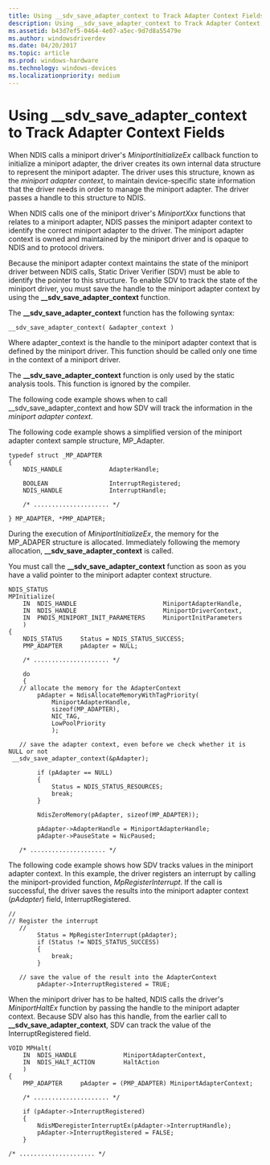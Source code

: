 ```yaml
---
title: Using __sdv_save_adapter_context to Track Adapter Context Fields
description: Using __sdv_save_adapter_context to Track Adapter Context Fields
ms.assetid: b43d7ef5-0464-4e07-a5ec-9d7d8a55479e
ms.author: windowsdriverdev
ms.date: 04/20/2017
ms.topic: article
ms.prod: windows-hardware
ms.technology: windows-devices
ms.localizationpriority: medium
---
```


# Using \_\_sdv\_save\_adapter\_context to Track Adapter Context Fields


When NDIS calls a miniport driver's *MiniportInitializeEx* callback function to initialize a miniport adapter, the driver creates its own internal data structure to represent the miniport adapter. The driver uses this structure, known as the *miniport adapter context*, to maintain device-specific state information that the driver needs in order to manage the miniport adapter. The driver passes a handle to this structure to NDIS.

When NDIS calls one of the miniport driver's *MiniportXxx* functions that relates to a miniport adapter, NDIS passes the miniport adapter context to identify the correct miniport adapter to the driver. The miniport adapter context is owned and maintained by the miniport driver and is opaque to NDIS and to protocol drivers.

Because the miniport adapter context maintains the state of the miniport driver between NDIS calls, Static Driver Verifier (SDV) must be able to identify the pointer to this structure. To enable SDV to track the state of the miniport driver, you must save the handle to the miniport adapter context by using the **\_\_sdv\_save\_adapter\_context** function.

The **\_\_sdv\_save\_adapter\_context** function has the following syntax:

```
__sdv_save_adapter_context( &adapter_context ) 
```

Where adapter\_context is the handle to the miniport adapter context that is defined by the miniport driver. This function should be called only one time in the context of a miniport driver.

The **\_\_sdv\_save\_adapter\_context** function is only used by the static analysis tools. This function is ignored by the compiler.

The following code example shows when to call \_\_sdv\_save\_adapter\_context and how SDV will track the information in the *miniport adapter context*.

The following code example shows a simplified version of the miniport adapter context sample structure, MP\_Adapter.

```
typedef struct _MP_ADAPTER
{
    NDIS_HANDLE             AdapterHandle;

    BOOLEAN                 InterruptRegistered;
    NDIS_HANDLE             InterruptHandle;

    /* ..................... */

} MP_ADAPTER, *PMP_ADAPTER;
```

During the execution of *MiniportInitializeEx*, the memory for the MP\_ADAPER structure is allocated. Immediately following the memory allocation, **\_\_sdv\_save\_adapter\_context** is called.

You must call the **\_\_sdv\_save\_adapter\_context** function as soon as you have a valid pointer to the miniport adapter context structure.

```
NDIS_STATUS 
MPInitialize(
    IN  NDIS_HANDLE                        MiniportAdapterHandle,
    IN  NDIS_HANDLE                        MiniportDriverContext,
    IN  PNDIS_MINIPORT_INIT_PARAMETERS     MiniportInitParameters
    )
{
    NDIS_STATUS     Status = NDIS_STATUS_SUCCESS;
    PMP_ADAPTER     pAdapter = NULL;
 
    /* ..................... */
 
    do
    {
   // allocate the memory for the AdapterContext
        pAdapter = NdisAllocateMemoryWithTagPriority(
            MiniportAdapterHandle,
            sizeof(MP_ADAPTER),
            NIC_TAG,
            LowPoolPriority
            );

   // save the adapter context, even before we check whether it is NULL or not 
 __sdv_save_adapter_context(&pAdapter);

        if (pAdapter == NULL)
        {
            Status = NDIS_STATUS_RESOURCES;
            break;
        }
 
        NdisZeroMemory(pAdapter, sizeof(MP_ADAPTER));
 
        pAdapter->AdapterHandle = MiniportAdapterHandle;
        pAdapter->PauseState = NicPaused;

   /* ..................... */
```

The following code example shows how SDV tracks values in the miniport adapter context. In this example, the driver registers an interrupt by calling the miniport-provided function, *MpRegisterInterrupt*. If the call is successful, the driver saves the results into the miniport adapter context (*pAdapter*) field, InterruptRegistered.

```
//
// Register the interrupt
   //
        Status = MpRegisterInterrupt(pAdapter);
        if (Status != NDIS_STATUS_SUCCESS)
        {
            break;
        }
 
   // save the value of the result into the AdapterContext
        pAdapter->InterruptRegistered = TRUE;
```

When the miniport driver has to be halted, NDIS calls the driver's *MiniportHaltEx* function by passing the handle to the miniport adapter context. Because SDV also has this handle, from the earlier call to **\_\_sdv\_save\_adapter\_context**, SDV can track the value of the InterruptRegistered field.

```
VOID MPHalt(
    IN  NDIS_HANDLE             MiniportAdapterContext,
    IN  NDIS_HALT_ACTION        HaltAction
    )
{
    PMP_ADAPTER     pAdapter = (PMP_ADAPTER) MiniportAdapterContext;
 
    /* ..................... */

    if (pAdapter->InterruptRegistered)
    {
        NdisMDeregisterInterruptEx(pAdapter->InterruptHandle);
        pAdapter->InterruptRegistered = FALSE;
    }

/* ..................... */
```

 

 





